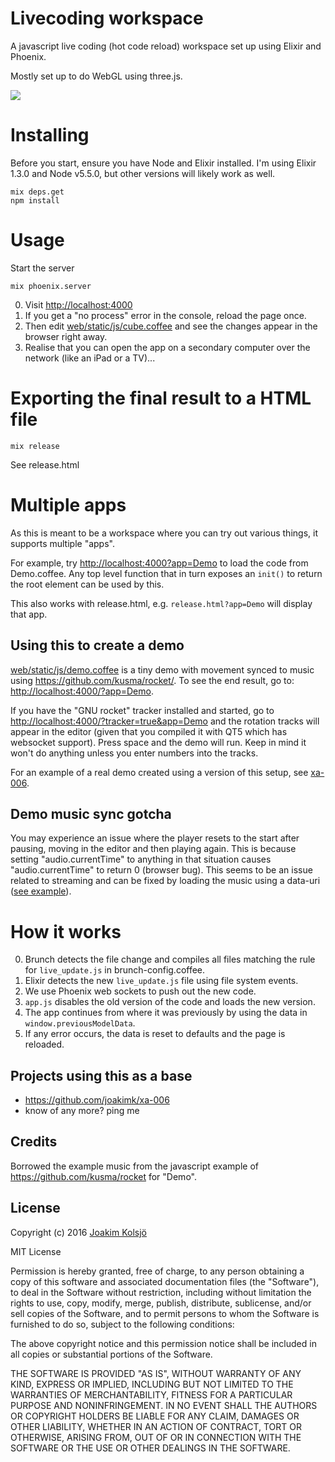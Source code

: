 # Livecoding workspace

A javascript live coding (hot code reload) workspace set up using Elixir and Phoenix.

Mostly set up to do WebGL using three.js.

![](https://s3.amazonaws.com/f.cl.ly/items/0w1l0e2z3g3v0x172s3D/livecoding_workspace.gif?v=a98f7faa)

# Installing

Before you start, ensure you have Node and Elixir installed. I'm using Elixir 1.3.0 and Node v5.5.0, but other versions will likely work as well.

    mix deps.get
    npm install

# Usage

Start the server

    mix phoenix.server

0. Visit <http://localhost:4000>
  0. If you get a "no process" error in the console, reload the page once.
0. Then edit [web/static/js/cube.coffee](web/static/js/cube.coffee) and see the changes appear in the browser right away.
0. Realise that you can open the app on a secondary computer over the network (like an iPad or a TV)...

# Exporting the final result to a HTML file

    mix release

See release.html

# Multiple apps

As this is meant to be a workspace where you can try out various things, it supports multiple "apps".

For example, try <http://localhost:4000?app=Demo> to load the code from Demo.coffee. Any top level function that in turn exposes an `init()` to return the root element can be used by this.

This also works with release.html, e.g. `release.html?app=Demo` will display that app.

## Using this to create a demo

[web/static/js/demo.coffee](web/static/js/demo.coffee) is a tiny demo with movement synced to music using <https://github.com/kusma/rocket/>. To see the end result, go to: <http://localhost:4000/?app=Demo>.

If you have the "GNU rocket" tracker installed and started, go to <http://localhost:4000/?tracker=true&app=Demo> and the rotation tracks will appear in the editor (given that you compiled it with QT5 which has websocket support). Press space and the demo will run. Keep in mind it won't do anything unless you enter numbers into the tracks.

For an example of a real demo created using a version of this setup, see [xa-006](https://github.com/joakimk/xa-006).

## Demo music sync gotcha

You may experience an issue where the player resets to the start after pausing, moving in the editor and then playing again. This is because setting "audio.currentTime" to anything in that situation causes "audio.currentTime" to return 0 (browser bug). This seems to be an issue related to streaming and can be fixed by loading the music using a data-uri ([see example](https://github.com/joakimk/xa-006/commit/27d47b13cb2b81d6460b513058513e9de55880dd)). 

# How it works

0. Brunch detects the file change and compiles all files matching the rule for `live_update.js` in brunch-config.coffee.
0. Elixir detects the new `live_update.js` file using file system events.
0. We use Phoenix web sockets to push out the new code.
0. `app.js` disables the old version of the code and loads the new version.
0. The app continues from where it was previously by using the data in `window.previousModelData`.
  0. If any error occurs, the data is reset to defaults and the page is reloaded.

## Projects using this as a base

* <https://github.com/joakimk/xa-006>
* know of any more? ping me

## Credits

Borrowed the example music from the javascript example of https://github.com/kusma/rocket for "Demo".

## License

Copyright (c) 2016 [Joakim Kolsjö](https://twitter.com/joakimk)

MIT License

Permission is hereby granted, free of charge, to any person obtaining
a copy of this software and associated documentation files (the
"Software"), to deal in the Software without restriction, including
without limitation the rights to use, copy, modify, merge, publish,
distribute, sublicense, and/or sell copies of the Software, and to
permit persons to whom the Software is furnished to do so, subject to
the following conditions:

The above copyright notice and this permission notice shall be
included in all copies or substantial portions of the Software.

THE SOFTWARE IS PROVIDED "AS IS", WITHOUT WARRANTY OF ANY KIND,
EXPRESS OR IMPLIED, INCLUDING BUT NOT LIMITED TO THE WARRANTIES OF
MERCHANTABILITY, FITNESS FOR A PARTICULAR PURPOSE AND
NONINFRINGEMENT. IN NO EVENT SHALL THE AUTHORS OR COPYRIGHT HOLDERS BE
LIABLE FOR ANY CLAIM, DAMAGES OR OTHER LIABILITY, WHETHER IN AN ACTION
OF CONTRACT, TORT OR OTHERWISE, ARISING FROM, OUT OF OR IN CONNECTION
WITH THE SOFTWARE OR THE USE OR OTHER DEALINGS IN THE SOFTWARE.

